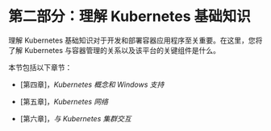# 第二部分：理解 Kubernetes 基础知识

理解 Kubernetes 基础知识对于开发和部署容器应用程序至关重要。在这里，您将了解 Kubernetes 与容器管理的关系以及该平台的关键组件是什么。

本节包括以下章节：

+   [第四章]，*Kubernetes 概念和 Windows 支持*

+   [第五章]，*Kubernetes 网络*

+   [第六章]，*与 Kubernetes 集群交互*
